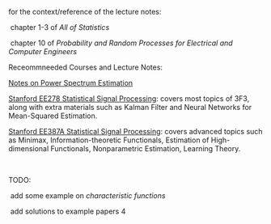 for the context/reference of the lecture notes:

​	chapter 1-3 of *All of Statistics*

​	chapter 10 of *Probability and Random Processes for Electrical and Computer Engineers*



Receommneeded Courses and Lecture Notes:

[Notes on Power Spectrum Estimation](https://www.commsp.ee.ic.ac.uk/~mandic/SE_ASP_LN/ASP_MI_Lecture_3_NonParametricSE_2017_DPM.pdf)

[Stanford EE278 Statistical Signal Processing](https://web.stanford.edu/class/ee278/reading.html): covers most topics of 3F3, along with extra materials such as Kalman Filter and Neural Networks for Mean-Squared Estimation.

[Stanford EE387A Statistical Signal Processing](https://web.stanford.edu/class/ee378a/material.html): covers advanced topics such as Minimax, Information-theoretic Functionals, Estimation of High-dimensional Functionals, Nonparametric Estimation, Learning Theory.

​	



TODO:

​	add some example on *characteristic functions*

​	add solutions to example papers 4

